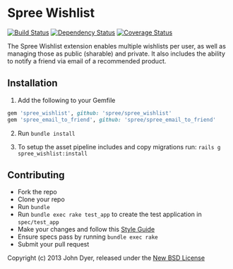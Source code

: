 # Spree Wishlist

[![Build Status](https://travis-ci.org/futhr/spree_wishlist.png)](https://travis-ci.org/futhr/spree_wishlist)
[![Dependency Status](https://gemnasium.com/futhr/spree_wishlist.png)](https://gemnasium.com/futhr/spree_wishlist)
[![Coverage Status](https://coveralls.io/repos/futhr/spree_wishlist/badge.png?branch=master)](https://coveralls.io/r/futhr/spree_wishlist)

The Spree Wishlist extension enables multiple wishlists per user, as well as managing those
as public (sharable) and private. It also includes the ability to notify a friend via email
of a recommended product.

## Installation

1. Add the following to your Gemfile
```ruby
gem 'spree_wishlist', github: 'spree/spree_wishlist'
gem 'spree_email_to_friend', github: 'spree/spree_email_to_friend'
```

2. Run `bundle install`

3. To setup the asset pipeline includes and copy migrations run: `rails g spree_wishlist:install`

## Contributing

* Fork the repo
* Clone your repo
* Run `bundle`
* Run `bundle exec rake test_app` to create the test application in `spec/test_app`
* Make your changes and follow this [Style Guide](https://github.com/thoughtbot/guides)
* Ensure specs pass by running `bundle exec rake`
* Submit your pull request

Copyright (c) 2013 John Dyer, released under the [New BSD License](https://github.com/futhr/spree_wishlist/blob/master/LICENSE)
